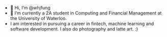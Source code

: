 - 👋 Hi, I’m @whjfung
- 👀 I’m currently a 2A student in Computing and Financial Management at the University of Waterloo. 
- I am interested in pursuing a career in fintech, machine learning and software development. I also do photography and latte art. :)
